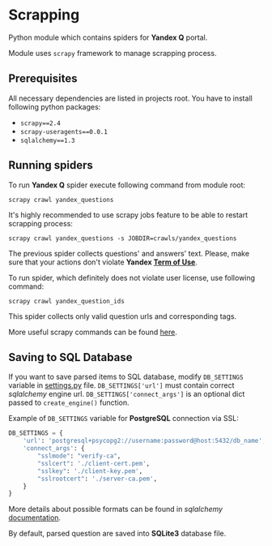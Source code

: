 # Scrapping

Python module which contains spiders for **Yandex Q** portal.

Module uses `scrapy` framework to manage scrapping process.

## Prerequisites

All necessary dependencies are listed in projects root.
You have to install following python packages:
* `scrapy==2.4`
* `scrapy-useragents==0.0.1`
* `sqlalchemy==1.3`

## Running spiders

To run **Yandex Q** spider execute following command from module root:

```shell
scrapy crawl yandex_questions
```
It's highly recommended to use scrapy jobs feature to be able to restart scrapping process:
```shell
scrapy crawl yandex_questions -s JOBDIR=crawls/yandex_questions
```
The previous spider collects questions' and answers' text.
Please, make sure that your actions don't violate
**Yandex [Term of Use](https://yandex.ru/legal/q_termsofuse/)**.

To run spider, which definitely does not violate user license, use following command:
```shell
scrapy crawl yandex_question_ids
```
This spider collects only valid question urls and corresponding tags.

More useful scrapy commands can be found [here](https://docs.scrapy.org/en/2.4/topics/commands.html).

## Saving to SQL Database
If you want to save parsed items to SQL database, modify `DB_SETTINGS` variable in [settings.py](./scraping/settings.py) file. 
`DB_SETTINGS['url']` must contain correct _sqlalchemy_ engine url.
`DB_SETTINGS['connect_args']` is an optional dict passed to `create_engine()` function.

Example of `DB_SETTINGS` variable for **PostgreSQL** connection via SSL:
```python
DB_SETTINGS = {
    'url': 'postgresql+psycopg2://username:password@host:5432/db_name',
    'connect_args': {
        "sslmode": "verify-ca",
        "sslcert": './client-cert.pem',
        "sslkey": './client-key.pem',
        "sslrootcert": './server-ca.pem',
    }
}
```
More details about possible formats can be found in _sqlalchemy_ [documentation](https://docs.sqlalchemy.org/en/13/core/engines.html).

By default, parsed question are saved into **SQLite3** database file.
